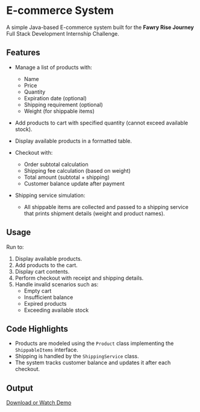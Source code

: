# E-commerce System

A simple Java-based E-commerce system built for the **Fawry Rise Journey** Full Stack Development Internship Challenge.

## Features

- Manage a list of products with:
  - Name
  - Price
  - Quantity
  - Expiration date (optional)
  - Shipping requirement (optional)
  - Weight (for shippable items)

- Add products to cart with specified quantity (cannot exceed available stock).
- Display available products in a formatted table.
- Checkout with:
  - Order subtotal calculation
  - Shipping fee calculation (based on weight)
  - Total amount (subtotal + shipping)
  - Customer balance update after payment

- Shipping service simulation:
  - All shippable items are collected and passed to a shipping service that prints shipment details (weight and product names).

## Usage

Run to:

1. Display available products.
2. Add products to the cart.
3. Display cart contents.
4. Perform checkout with receipt and shipping details.
5. Handle invalid scenarios such as:
   - Empty cart
   - Insufficient balance
   - Expired products
   - Exceeding available stock

## Code Highlights

- Products are modeled using the `Product` class implementing the `ShippableItems` interface.
- Shipping is handled by the `ShippingService` class.
- The system tracks customer balance and updates it after each checkout.

## Output
[Download or Watch Demo](demo_video.mp4)




